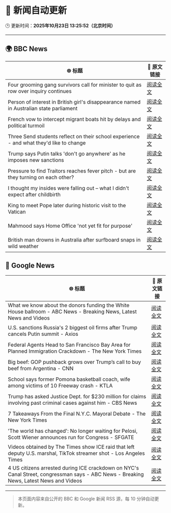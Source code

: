 # 🧠 新闻自动更新

🕒 更新时间：**2025年10月23日 13:25:52（北京时间）**

---

## 🌍 BBC News

| 🌐 标题 | 🔗 原文链接 |
|--------|-------------|
| Four grooming gang survivors call for minister to quit as row over inquiry continues | [阅读全文](https://www.bbc.com/news/articles/cly285e5ljyo?at_medium=RSS&at_campaign=rss) |
| Person of interest in British girl's disappearance named in Australian state parliament | [阅读全文](https://www.bbc.com/news/articles/cx2082pqyl2o?at_medium=RSS&at_campaign=rss) |
| French vow to intercept migrant boats hit by delays and political turmoil | [阅读全文](https://www.bbc.com/news/articles/cn8vr95n5n3o?at_medium=RSS&at_campaign=rss) |
| Three Send students reflect on their school experience - and what they'd like to change | [阅读全文](https://www.bbc.com/news/articles/c891y5n2de8o?at_medium=RSS&at_campaign=rss) |
| Trump says Putin talks 'don't go anywhere' as he imposes new sanctions | [阅读全文](https://www.bbc.com/news/articles/cd6758pn6ylo?at_medium=RSS&at_campaign=rss) |
| Pressure to find Traitors reaches fever pitch - but are they turning on each other? | [阅读全文](https://www.bbc.com/news/articles/c87415422zdo?at_medium=RSS&at_campaign=rss) |
| I thought my insides were falling out – what I didn't expect after childbirth | [阅读全文](https://www.bbc.com/news/articles/ckgk0y18mrvo?at_medium=RSS&at_campaign=rss) |
| King to meet Pope later during historic visit to the Vatican | [阅读全文](https://www.bbc.com/news/articles/c07mzye39djo?at_medium=RSS&at_campaign=rss) |
| Mahmood says Home Office 'not yet fit for purpose' | [阅读全文](https://www.bbc.com/news/articles/clyl20gw4y2o?at_medium=RSS&at_campaign=rss) |
| British man drowns in Australia after surfboard snaps in wild weather | [阅读全文](https://www.bbc.com/news/articles/cm27xnvz2eyo?at_medium=RSS&at_campaign=rss) |

## 📰 Google News

| 🌐 标题 | 🔗 原文链接 |
|--------|-------------|
| What we know about the donors funding the White House ballroom - ABC News - Breaking News, Latest News and Videos | [阅读全文](https://news.google.com/rss/articles/CBMijwFBVV95cUxPRWh0dkUzQXJXOXBqVW1idU5TN3NlMXptTmdQNmdVMGM1Ni1SRVB3R2d1VjdzZDBZTHRXRkZuZVBQMy1ET1UzVlNtV182QUJiT255TWtCWnp2dXZHb3AxMTN5cXV1X2JXTGVjOVdYaFAxZTVfaU1mb0hCdnZmaDBzQ3pnbS13U3RRV192Mmpnb9IBlAFBVV95cUxPZ0hkbkhQVUR4TUVPcEhYdzVsVks4R0ZzX05YS1lvNkVvelN1NDNqV3lhTWlsR085S3p1N0lnMzNQekw4R1NrZjZYdTlIZklJZUVlcmtGUHFFdTNPbDdva1pTbEFpMWR2Q0lRS28tQkxWWmtpQTBmd3h2b3RqbXptTDVLN1l4Vk01VXlVbGs4S0t2YTR0?oc=5) |
| U.S. sanctions Russia's 2 biggest oil firms after Trump cancels Putin summit - Axios | [阅读全文](https://news.google.com/rss/articles/CBMihwFBVV95cUxPc0pjMVRVUVRBOE45RXZGSGJWT2Y0emJFdVdaemY1OEdWazVDVXd5bm5RY0d5Mi11MmFTczBIOGR5Nkk3emdCaVdod3FuNmN3dmcyc2ozMGVaZW9PTGZsSHZPYUJNSlJqVHlVazZXTTFqOU5kSEZ3djdiNlNTcUtjLVJuNmd6eDQ?oc=5) |
| Federal Agents Head to San Francisco Bay Area for Planned Immigration Crackdown - The New York Times | [阅读全文](https://news.google.com/rss/articles/CBMihgFBVV95cUxPWUpVQURaTTU5WXkyS0FKaGdjSTBWXy03TkxoUTJiZ1JsbkM0STFmQUIyRXUxbFhoUmQ1R25ZLXl5cmd0Q052N1JsOWxzcTZrYmtwYThPLU0wd1A2U3dfQjhGU0JMZFhOdXlEazFSTGVydHVfUDdOazI1YzR5UEViZnJsZUF6Zw?oc=5) |
| Big beef: GOP pushback grows over Trump’s call to buy beef from Argentina - CNN | [阅读全文](https://news.google.com/rss/articles/CBMifEFVX3lxTFB5MElvXzh5VnFiZk1XWkhWMUx3YlBidG52UU5RZjNCaklreGN5TXJpcEJpWTQ1RzZvX3lvSEUzbWc1NjdtLTNYYUdKOVMzN2pSS1FBaFRLX0N5OG85azlVV3pwSE84Q2h6OTM1MTQ1SU9TaFJNczBtWTN6M0w?oc=5) |
| School says former Pomona basketball coach, wife among victims of 10 Freeway crash - KTLA | [阅读全文](https://news.google.com/rss/articles/CBMipgFBVV95cUxPRTJQZmM3UlJCWExOd0RXN0lWZ0E0SXpFTktxTTVONHZ6cFloY0FwVEdKdy1NRmpQVjgyUk45blJhdWE3VC1yRzVhS2dueVhDcDVaRTVBNi1xaVRGd1U2bEY2WlZMd2JuWFR5c2l2OVB4VkJMWWpCN3U3dzhCdFJpYXpYejl0LVNFZDhlNGVqd05uM3R0QXVNUXRDNDJUZ1dyOU5TcllR0gGrAUFVX3lxTE93Y2E3dnBQeUVob0xlRUNDUmVqZGpsVDhTak5VSy1YNS1IaWpWeGQzUVlvYWE4VHBHSFY5TnlWOGxwdHRMalU1MllqZzctSVFWdUdiUzZyU2p5WFRrY21ibVhpT1hsQUpPbW10TzhUTDJTMk1BMEhnMjdTa2FLQzhfamZSS2g1RWdTQ1h6YTIyTkprbEg2c3hUd1Z1R0N4Y09qbVU4dkZnQlVHdw?oc=5) |
| Trump has asked Justice Dept. for $230 million for claims involving past criminal cases against him - CBS News | [阅读全文](https://news.google.com/rss/articles/CBMilgFBVV95cUxQdElXa0MzdGNhVzRIdFU5SHFQbGE3Qzg2OTU5bnFHSjlLaENDamF6aXkzZlNuNkp3Q0tDZDVRNkpUczdHQVlneWlzSHNuRm56N0RvZ2ktS3NNZVp5WE1tOXEzbVR1eTVOVG9rQ3JfSG1NWmE0TFRIaHU2ZXNqLUpNekFZSXZTTndzbUJCLTl3VXd3Uk1QaXfSAZsBQVVfeXFMTUl0OUZtX0o3S25RZVpmVk10OERwRDk0TGRWUVdBY2JWbkd1dUNiZ3RtX3dIVDlQVS0xLXBobzdXYlNGVnAtWUJSQl9Ya1NPX1k0OHc1dWRmS05nbVdYdUViRXE3VkR2X0RHTDZhNjlBSWhHajhuUUI5aENIZWRpQ0dRSG5jRy1XbGdxX1VzNjFaSWxoZ2ZvNFA1d1U?oc=5) |
| 7 Takeaways From the Final N.Y.C. Mayoral Debate - The New York Times | [阅读全文](https://news.google.com/rss/articles/CBMigAFBVV95cUxNTjJOVmlVSGpOUk14aU1McUo4RmNlOEtteXhWN1JsVklrX2VpdHRLcmFJWU1rM1h6bVVzUWhnM0xYSDRNNl9DWHFMaUphSTJUcmpaZXh5b0hPVU5OVXowM3hfQ0Rnd2RKLUdod1RLNGxzYXk2NHdXSVhCR0Y5WFVVbA?oc=5) |
| 'The world has changed': No longer waiting for Pelosi, Scott Wiener announces run for Congress - SFGATE | [阅读全文](https://news.google.com/rss/articles/CBMifkFVX3lxTE1vcXk3XzRLZFRoWjNLNVNGWU1xMUpCb09HdmlvbFRSVzJNTHZfX00xaHo3OG9uUzdfOFAxbFo4VGhweWJJV1ZUYjJmXzFYUnBNTTA3c3RhTkpLMmJaVFVaMjNfUTRqcDJKUmxCQ0dBUkd2RHFRZUpkdW9ybldWdw?oc=5) |
| Videos obtained by The Times show ICE raid that left deputy U.S. marshal, TikTok streamer shot - Los Angeles Times | [阅读全文](https://news.google.com/rss/articles/CBMi2AFBVV95cUxQcUtYZUR5NzBaRXRuZFVxLXQwODhIX3hBa2lEbnY4N0d1S0w4MFVBbTIxQ0tpaFVISEVmazlvM1lrQm45ckhOTkNhbFR4R09WR29JWV9odE5YMEN4UkRJa2xlY0NhNW84ZG4tZlBYRU5hZHFZQ08zZmxiVndjOG9zSVRvVDI1dlQtSy1aZmQ5Vk1HVWVWTnl5NGxEU0wwNUpLMUdORDE3WTRFMTBhcVRRRTl0UlgwbUotWUg3R3J2bjRWc2NLa0NIY2tDRU5ITVVwZnVJX01kd3I?oc=5) |
| 4 US citizens arrested during ICE crackdown on NYC's Canal Street, congressman says - ABC News - Breaking News, Latest News and Videos | [阅读全文](https://news.google.com/rss/articles/CBMiowFBVV95cUxPc282LThiaktwdHp4cGh5Q3ZsaHplQWI2MHgwZ2VSOWJFV2NTMmcyb2lZTkpYRk9EMmN2NFoxR2NsLXg3QmFodjVJMGwtcmplUndWbTk4eGgyVWJxaS1HaWdNV2k4eUZVdWdaMzZOOUQtcm9Hb3FBT09ab29GcWFqc1E1Mnhxdm5Ec3lXMUZTc0FnazBuRjl3YUlMb3cxWFd6NlY40gGoAUFVX3lxTE1oTzBVVFVQRVRhelhua0FFT1J0dlRuZVlxc1RrbHMwTWl5SXlvZUl0ZlMxMHgzMUx3TUFDZE1SRGlMQ2pjY0dYZDE5dUxfNUtCOGQ5Um9Zc1lhQTJSR01FT0NnRzJ5TDhDeFZoNkcyNUw3VW1BX1lCelhLSDFDZFY1WWJjMmRSUWFLQmZuY0x1b2x5SnNaVXM4amlIOHc0OHlvVlNzazhVQQ?oc=5) |

---
> 本页面内容来自公开的 BBC 和 Google 新闻 RSS 源，每 10 分钟自动更新。